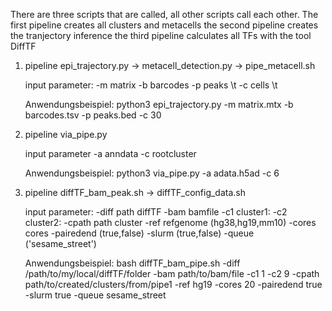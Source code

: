 There are three scripts that are called, all other scripts call each other.
The first pipeline creates all clusters and metacells
the second pipeline creates the tranjectory inference
the third pipeline calculates all TFs with the tool DiffTF

1. pipeline
   epi_trajectory.py -> metacell_detection.py -> pipe_metacell.sh
  
   input parameter:
     -m matrix
     -b barcodes
     -p peaks \t
     -c cells \t
    
   Anwendungsbeispiel:
     python3 epi_trajectory.py -m matrix.mtx -b barcodes.tsv -p peaks.bed -c 30
    
 2. pipeline
    via_pipe.py
    
    input parameter
      -a anndata
      -c rootcluster
  
    Anwendungsbeispiel:
      python3 via_pipe.py -a adata.h5ad -c 6
      
 3. pipeline
    diffTF_bam_peak.sh -> diffTF_config_data.sh
    
    input parameter:
      -diff path diffTF
      -bam bamfile
      -c1 cluster1:
      -c2 cluster2:
      -cpath path cluster
      -ref refgenome (hg38,hg19,mm10)
      -cores cores
      -pairedend (true,false)
      -slurm (true,false)
      -queue ('sesame_street')
      
    Anwendungsbeispiel:
      bash diffTF_bam_pipe.sh -diff /path/to/my/local/diffTF/folder -bam path/to/bam/file -c1 1 -c2 9 -cpath path/to/created/clusters/from/pipe1 -ref hg19 -cores 20 -pairedend true -slurm true -queue sesame_street
